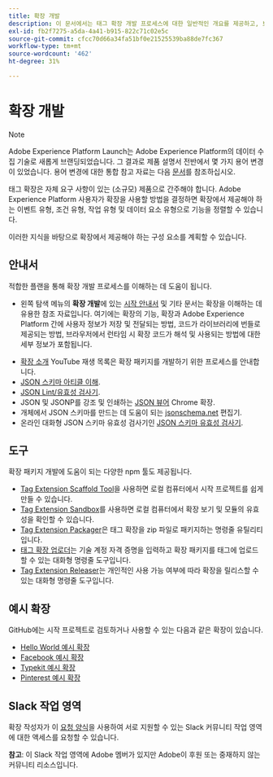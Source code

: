 ```yaml
---
title: 확장 개발
description: 이 문서에서는 태그 확장 개발 프로세스에 대한 일반적인 개요를 제공하고, 보다 자세한 프로세스를 안내하는 추가 설명서에 대한 링크를 제공합니다.
exl-id: fb2f7275-a5da-4a41-b915-822c71c02e5c
source-git-commit: cfcc70d66a34fa51bf0e21525539ba88de7fc367
workflow-type: tm+mt
source-wordcount: '462'
ht-degree: 31%

---
```


# 확장 개발

>[!NOTE]
>
>Adobe Experience Platform Launch는 Adobe Experience Platform의 데이터 수집 기술로 새롭게 브랜딩되었습니다. 그 결과로 제품 설명서 전반에서 몇 가지 용어 변경이 있었습니다. 용어 변경에 대한 통합 참고 자료는 다음 [문서](../../term-updates.md)를 참조하십시오.

태그 확장은 자체 요구 사항이 있는 (소규모) 제품으로 간주해야 합니다. Adobe Experience Platform 사용자가 확장을 사용할 방법을 결정하면 확장에서 제공해야 하는 이벤트 유형, 조건 유형, 작업 유형 및 데이터 요소 유형으로 기능을 정렬할 수 있습니다.

이러한 지식을 바탕으로 확장에서 제공해야 하는 구성 요소를 계획할 수 있습니다.

## 안내서

적합한 플랜을 통해 확장 개발 프로세스를 이해하는 데 도움이 됩니다.

* 왼쪽 탐색 메뉴의 **확장 개발**&#x200B;에 있는 [시작 안내서](../getting-started.md) 및 기타 문서는 확장을 이해하는 데 유용한 참조 자료입니다. 여기에는 확장의 기능, 확장과 Adobe Experience Platform 간에 사용자 정보가 저장 및 전달되는 방법, 코드가 라이브러리에 번들로 제공되는 방법, 브라우저에서 런타임 시 확장 코드가 해석 및 사용되는 방법에 대한 세부 정보가 포함됩니다.
<!-- * The [extension tutorial video](https://youtu.be/rxjtC9o4rl0) is a great place to start. -->
* [확장 소개](https://www.youtube.com/playlist?list=PLOdw8u2F8CIgynzKrPEwCPuDxzHW1WP5m) YouTube 재생 목록은 확장 패키지를 개발하기 위한 프로세스를 안내합니다.
* [JSON 스키마 아티클 이해](https://spacetelescope.github.io/understanding-json-schema/index.html#).
* [JSON Lint/유효성 검사기](https://jsonlint.com/).
* JSON 및 JSONP를 강조 및 인쇄하는 [JSON 뷰어](https://chrome.google.com/webstore/detail/json-viewer/gbmdgpbipfallnflgajpaliibnhdgobh) Chrome 확장.
* 개체에서 JSON 스키마를 만드는 데 도움이 되는 [jsonschema.net](https://jsonschema.net/#/editor) 편집기.
* 온라인 대화형 JSON 스키마 유효성 검사기인 [JSON 스키마 유효성 검사기](https://www.jsonschemavalidator.net).

## 도구

확장 패키지 개발에 도움이 되는 다양한 npm 툴도 제공됩니다.

* [Tag Extension Scaffold Tool](https://www.npmjs.com/package/@adobe/reactor-scaffold)을 사용하면 로컬 컴퓨터에서 시작 프로젝트를 쉽게 만들 수 있습니다.
* [Tag Extension Sandbox](https://www.npmjs.com/package/@adobe/reactor-sandbox)를 사용하면 로컬 컴퓨터에서 확장 보기 및 모듈의 유효성을 확인할 수 있습니다.
* [Tag Extension Packager](https://www.npmjs.com/package/@adobe/reactor-packager)은 태그 확장을 zip 파일로 패키지하는 명령줄 유틸리티입니다.
* [태그 확장 업로더](https://www.npmjs.com/package/@adobe/reactor-uploader)는 기술 계정 자격 증명을 입력하고 확장 패키지를 태그에 업로드할 수 있는 대화형 명령줄 도구입니다.
* [Tag Extension Releaser](https://www.npmjs.com/package/@adobe/reactor-releaser)는 개인적인 사용 가능 여부에 따라 확장을 릴리스할 수 있는 대화형 명령줄 도구입니다.

## 예시 확장

GitHub에는 시작 프로젝트로 검토하거나 사용할 수 있는 다음과 같은 확장이 있습니다.

* [Hello World 예시 확장](https://github.com/adobe/reactor-helloworld-extension)
* [Facebook 예시 확장](https://github.com/Adobe-Marketing-Cloud-Activation/extension-facebookpixel)
* [Typekit 예시 확장](https://github.com/jeffchasin/extension-typekit)
* [Pinterest 예시 확장](https://github.com/jeffchasin/extension-pinterest)

## Slack 작업 영역

확장 작성자가 이 [요청 양식](https://docs.google.com/forms/d/e/1FAIpQLScq1m63YkDrRpvPLhzUqtfoleWiDDTTXZsSivIXRfFdlSMzpQ/viewform)을 사용하여 서로 지원할 수 있는 Slack 커뮤니티 작업 영역에 대한 액세스를 요청할 수 있습니다.

**참고**: 이 Slack 작업 영역에 Adobe 멤버가 있지만 Adobe이 후원 또는 중재하지 않는 커뮤니티 리소스입니다.
